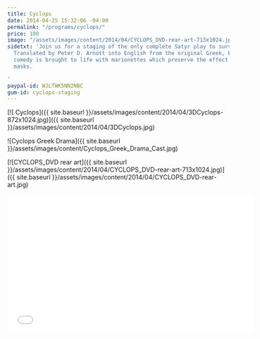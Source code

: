 ```yaml
---
title: Cyclops
date: 2014-04-25 15:32:06 -04:00
permalink: "/programs/cyclops/"
price: 100
image: "/assets/images/content/2014/04/CYCLOPS_DVD-rear-art-713x1024.jpg"
sidetxt: 'Join us for a staging of the only complete Satyr play to survive antiquity.
  Translated by Peter D. Arnott into English from the original Greek, Euripides ludicrous
  comedy is brought to life with marionettes which preserve the effect of classical
  masks.

'
paypal-id: WJLTWK5NN2NBC
gum-id: cyclops-staging
---
```


[![ Cyclops]({{ site.baseurl }}/assets/images/content/2014/04/3DCyclops-872x1024.jpg)]({{ site.baseurl }}/assets/images/content/2014/04/3DCyclops.jpg)

![Cyclops Greek Drama]({{ site.baseurl }}/assets/images/content/Cyclops_Greek_Drama_Cast.jpg)

[![CYCLOPS_DVD rear art]({{ site.baseurl }}/assets/images/content/2014/04/CYCLOPS_DVD-rear-art-713x1024.jpg)]({{ site.baseurl }}/assets/images/content/2014/04/CYCLOPS_DVD-rear-art.jpg)

<iframe src="//www.youtube.com/embed/NUMJQ9ILtr4?rel=0&amp;modestbranding=1&amp;autohide=1" class="yt" width="560" height="315" frameborder="0" allowfullscreen="allowfullscreen"></iframe>

